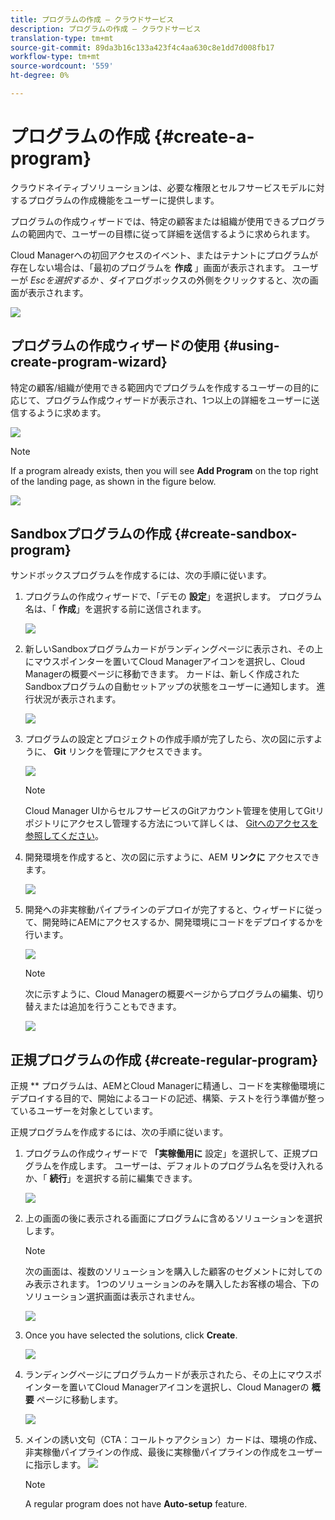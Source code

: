 ```yaml
---
title: プログラムの作成 — クラウドサービス
description: プログラムの作成 — クラウドサービス
translation-type: tm+mt
source-git-commit: 89da3b16c133a423f4c4aa630c8e1dd7d008fb17
workflow-type: tm+mt
source-wordcount: '559'
ht-degree: 0%

---
```



# プログラムの作成 {#create-a-program}

クラウドネイティブソリューションは、必要な権限とセルフサービスモデルに対するプログラムの作成機能をユーザーに提供します。

プログラムの作成ウィザードでは、特定の顧客または組織が使用できるプログラムの範囲内で、ユーザーの目標に従って詳細を送信するように求められます。

Cloud Managerへの初回アクセスのイベント、またはテナントにプログラムが存在しない場合は、「最初のプログラムを **作成** 」画面が表示されます。 ユーザーが *Escを選択するか* 、ダイアログボックスの外側をクリックすると、次の画面が表示されます。

![](assets/create-program1.png)


## プログラムの作成ウィザードの使用 {#using-create-program-wizard}

特定の顧客/組織が使用できる範囲内でプログラムを作成するユーザーの目的に応じて、プログラム作成ウィザードが表示され、1つ以上の詳細をユーザーに送信するように求めます。

![](assets/create-program-2.png)

>[!NOTE]
>If a program already exists, then you will see **Add Program** on the top right of the landing page, as shown in the figure below.

![](assets/create-program-add.png)

## Sandboxプログラムの作成 {#create-sandbox-program}

サンドボックスプログラムを作成するには、次の手順に従います。

1. プログラムの作成ウィザードで、「デモの **設定**」を選択します。 プログラム名は、「 **作成**」を選択する前に送信されます。

   ![](assets/create-program-setupdemo.png)

1. 新しいSandboxプログラムカードがランディングページに表示され、その上にマウスポインターを置いてCloud Managerアイコンを選択し、Cloud Managerの概要ページに移動できます。 カードは、新しく作成されたSandboxプログラムの自動セットアップの状態をユーザーに通知します。 進行状況が表示されます。

   ![](assets/program-create-setupdemo2.png)

1. プログラムの設定とプロジェクトの作成手順が完了したら、次の図に示すように、 **Git** リンクを管理にアクセスできます。

   ![](assets/create-program4.png)

   >[!NOTE]
   >
   >Cloud Manager UIからセルフサービスのGitアカウント管理を使用してGitリポジトリにアクセスし管理する方法について詳しくは、 [Gitへのアクセスを参照してください](/help/implementing/cloud-manager/accessing-git.md)。


1. 開発環境を作成すると、次の図に示すように、AEM **リンクに** アクセスできます。

   ![](assets/create-program-5.png)

1. 開発への非実稼動パイプラインのデプロイが完了すると、ウィザードに従って、開発時にAEMにアクセスするか、開発環境にコードをデプロイするかを行います。

   ![](assets/create-program-setup-deploy.png)

   >[!NOTE]
   >次に示すように、Cloud Managerの概要ページからプログラムの編集、切り替えまたは追加を行うこともできます。

   ![](assets/create-program-a1.png)



## 正規プログラムの作成 {#create-regular-program}

正規 ** プログラムは、AEMとCloud Managerに精通し、コードを実稼働環境にデプロイする目的で、開始によるコードの記述、構築、テストを行う準備が整っているユーザーを対象としています。

正規プログラムを作成するには、次の手順に従います。

1. プログラムの作成ウィザードで **「実稼働用に** 設定」を選択して、正規プログラムを作成します。 ユーザーは、デフォルトのプログラム名を受け入れるか、「 **続行**」を選択する前に編集できます。

   ![](assets/set-up-prod1.png)

1. 上の画面の後に表示される画面にプログラムに含めるソリューションを選択します。



   >[!NOTE]
   >
   >次の画面は、複数のソリューションを購入した顧客のセグメントに対してのみ表示されます。 1つのソリューションのみを購入したお客様の場合、下のソリューション選択画面は表示されません。

   ![](assets/set-up-prod2.png)

1. Once you have selected the solutions, click **Create**.

   ![](assets/set-up-prod3.png)

1. ランディングページにプログラムカードが表示されたら、その上にマウスポインターを置いてCloud Managerアイコンを選択し、Cloud Managerの **概要** ページに移動します。

   ![](assets/set-up-prod4.png)

1. メインの誘い文句（CTA：コールトゥアクション）カードは、環境の作成、非実稼働パイプラインの作成、最後に実稼働パイプラインの作成をユーザーに指示します。
   ![](assets/set-up-prod5.png)


   >[!NOTE]
   >
   >A regular program does not have **Auto-setup** feature.






